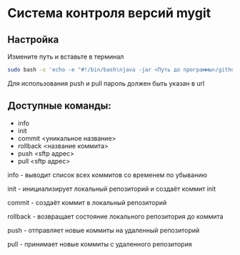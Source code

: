 # Система контроля версий mygit  
## Настройка
   

Измените путь и вставьте в терминал
```bash
sudo bash -c 'echo -e "#!/bin/bash\njava -jar <Путь до программы>/github.jar \"\$@\"" > /usr/local/bin/mygit && chmod +x /usr/local/bin/mygit && echo \"Команда mygit создана и готова к использованию!\"'
```

Для использования push и pull пароль должен быть указан в url
## Доступные команды:
- info
- init
- commit <уникальное название>
- rollback <название коммита>
- push <sftp адрес>
- pull <sftp адрес>

info - выводит список всех коммитов со временем по убыванию

init - инициализирует локальный репозиторий и создаёт коммит init

commit - создаёт коммит в локальный репозиторий

rollback - возвращает состояние локального репозитория до коммита

push - отправляет новые коммиты на удаленный репозиторий

pull - принимает новые коммиты с удаленного репозитория